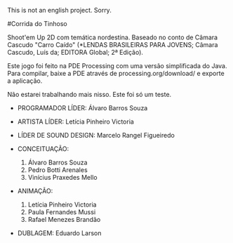 This is not an english project. Sorry.

#Corrida do Tinhoso

Shoot'em Up 2D com temática nordestina. Baseado no conto de Câmara Cascudo "Carro Caído" (*LENDAS BRASILEIRAS PARA JOVENS; Câmara Cascudo, Luís da; EDITORA Global; 2ª Edição).

Este jogo foi feito na PDE Processing com uma versão simplificada do Java. Para compilar, baixe a PDE através de processing.org/download/ e exporte a aplicação.

Não estarei trabalhando mais nisso. Este foi só um teste.

- PROGRAMADOR LÍDER: Álvaro Barros Souza

- ARTISTA LÍDER: Letícia Pinheiro Victoria

- LÍDER DE SOUND DESIGN: Marcelo Rangel Figueiredo

- CONCEITUAÇÃO:
    1. Álvaro Barros Souza
    2. Pedro Botti Arenales
    3. Vinícius Praxedes Mello

- ANIMAÇÃO:
    1. Letícia Pinheiro Victoria
    2. Paula Fernandes Mussi
    3. Rafael Menezes Brandão

- DUBLAGEM: Eduardo Larson
